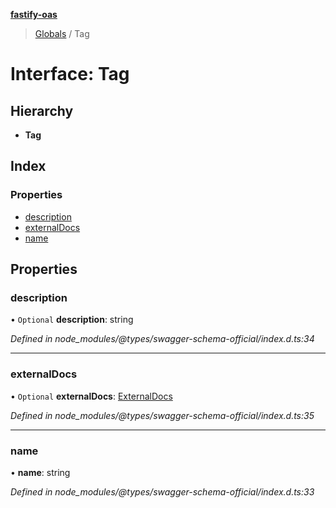 **[fastify-oas](../README.md)**

> [Globals](../README.md) / Tag

# Interface: Tag

## Hierarchy

- **Tag**

## Index

### Properties

- [description](tag.md#description)
- [externalDocs](tag.md#externaldocs)
- [name](tag.md#name)

## Properties

### description

• `Optional` **description**: string

_Defined in node_modules/@types/swagger-schema-official/index.d.ts:34_

---

### externalDocs

• `Optional` **externalDocs**: [ExternalDocs](externaldocs.md)

_Defined in node_modules/@types/swagger-schema-official/index.d.ts:35_

---

### name

• **name**: string

_Defined in node_modules/@types/swagger-schema-official/index.d.ts:33_
